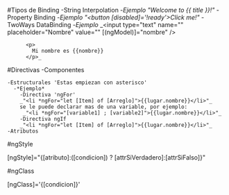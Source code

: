 #Tipos de Binding
    -String Interpolation
      -*Ejemplo*
        _"Welcome to {{ title }}!"_
    -Property Binding
      -*Ejemplo*
        _"<button [disabled]='!ready'>Click me!</button>"_
    -TwoWays DataBinding
      -*Ejemplo*
          _<input
              type="text" name="" placeholder="Nombre" value=""
              [(ngModel)]="nombre"
          />

          <p>
            Mi nombre es {{nombre}}
          </p>_

#Directivas
    -Componentes

    -Estructurales 'Estas empiezan con asterisco'
      -*Ejemplo*
        -Directiva 'ngFor'
        _"<li *ngFor="let [Item] of [Arreglo]">{{lugar.nombre}}</li>"_
        se le puede declarar mas de una variable, por ejemplo:
         _"<li *ngFor="[variable1] ; [variable2]">{{lugar.nombre}}</li>"_
        -Directiva ngIf
        _"<li *ngFor="let [Item] of [Arreglo]">{{lugar.nombre}}</li>"_
    -Atributos

#ngStyle

[ngStyle]="{[atributo]:([condicion]) ? [attrSiVerdadero]:[attrSiFalso]}"

#ngClass

[ngClass]='{[condicion]}'
